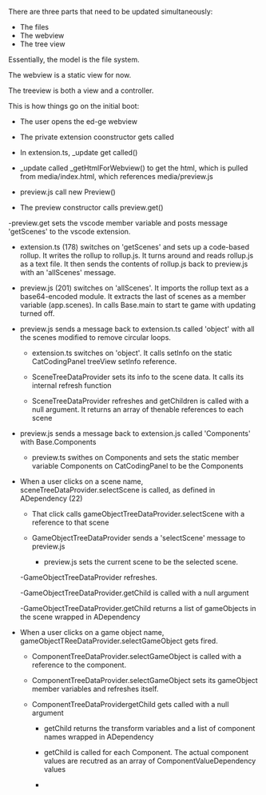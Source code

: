 There are three parts that need to be updated simultaneously:
- The files
- The webview
- The tree view

Essentially, the model is the file system.

The webview is a static view for now.

The treeview is both a view and a controller.

This is how things go on the initial boot:

- The user opens the ed-ge webview

- The private extension coonstructor gets called

- In extension.ts, _update get called()

- _update called _getHtmlForWebview() to get the html, which is pulled from media/index.html, which references media/preview.js

- preview.js call new Preview()

- The preview constructor calls preview.get()

-preview.get sets the vscode member variable and posts message 'getScenes' to the vscode extension.

- extension.ts (178) switches on 'getScenes' and sets up a code-based rollup. It writes the rollup to rollup.js. It turns around and reads rollup.js as a text file.
It then sends the contents of rollup.js back to preview.js with an 'allScenes' message.

- preview.js (201) switches on 'allScenes'. It imports the rollup text as a base64-encoded module. It extracts the last of scenes as a member variable (app.scenes). In calls Base.main to start te game with updating turned off.

- preview.js sends a message back to extension.ts called 'object' with all the scenes modified to remove circular loops.

  - extension.ts switches on 'object'. It calls setInfo on the static CatCodingPanel treeView setInfo reference.

  - SceneTreeDataProvider sets its info to the scene data. It calls its internal refresh function

  - SceneTreeDataProvider refreshes and getChildren is called with a null argument. It returns an array of thenable references to each scene

- preview.js sends a message back to extension.js called 'Components' with Base.Components

  - preview.ts swithes on Components and sets the static member variable Components on CatCodingPanel to be the Components

- When a user clicks on a scene name, sceneTreeDataProvider.selectScene is called, as defined in ADependency (22)

  - That click calls gameObjectTreeDataProvider.selectScene with a reference to that scene

  - GameObjectTreeDataProvider sends a 'selectScene' message to preview.js

    - preview.js sets the current scene to be the selected scene.

  -GameObjectTreeDataProvider refreshes.

    -GameObjectTreeDataProvider.getChild is called with a null argument

    -GameObjectTreeDataProvider.getChild returns a list of gameObjects in the scene wrapped in ADependency

- When a user clicks on a game object name, gameObjectTReeDataProvider.selectGameObject gets fired.

  - ComponentTreeDataProvider.selectGameObject is called with a reference to the component.

  - ComponentTreeDataProvider.selectGameObject  sets its gameObject member variables and refreshes itself.

  - ComponentTreeDataProvidergetChild gets called with a null argument

    - getChild returns the transform variables and a list of component names wrapped in ADependency

    - getChild is called for each Component. The actual component values are recutred as an array of ComponentValueDependency values

    -



